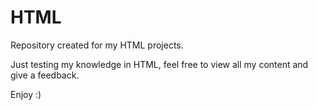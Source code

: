 # HTML
Repository created for my HTML projects.

Just testing my knowledge in HTML, feel free to view all my content and give a feedback.

Enjoy :)
